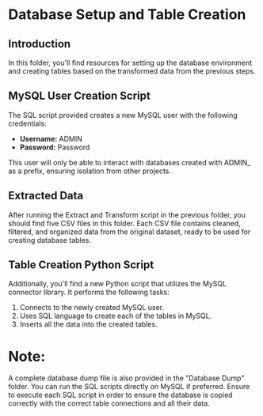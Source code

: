 # Database Setup and Table Creation

## Introduction
In this folder, you'll find resources for setting up the database environment and creating tables based on the transformed data from the previous steps.

## MySQL User Creation Script
The SQL script provided creates a new MySQL user with the following credentials:
- **Username:** ADMIN
- **Password:** Password

This user will only be able to interact with databases created with ADMIN_ as a prefix, ensuring isolation from other projects.

## Extracted Data
After running the Extract and Transform script in the previous folder, you should find five CSV files in this folder. Each CSV file contains cleaned, filtered, and organized data from the original dataset, ready to be used for creating database tables.

## Table Creation Python Script
Additionally, you'll find a new Python script that utilizes the MySQL connector library. It performs the following tasks:
1. Connects to the newly created MySQL user.
2. Uses SQL language to create each of the tables in MySQL.
3. Inserts all the data into the created tables.

# **Note:** 
A complete database dump file is also provided in the "Database Dump" folder. You can run the SQL scripts directly on MySQL if preferred. Ensure to execute each SQL script in order to ensure the database is copied correctly with the correct table connections and all their data.